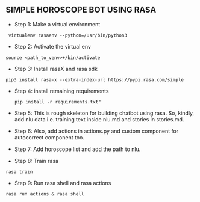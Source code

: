 ## SIMPLE HOROSCOPE BOT USING RASA


- Step 1: Make a virtual environment

```
 virtualenv rasaenv --python=/usr/bin/python3
```

- Step 2: Activate the virtual env

```
source <path_to_venv>+/bin/activate
```

- Step 3: Install rasaX and rasa sdk

```
pip3 install rasa-x --extra-index-url https://pypi.rasa.com/simple
```

- Step 4: install remaining requirements

  ```
  pip install -r requirements.txt"
   ```

- Step 5: This is rough skeleton for building chatbot using rasa. So, kindly, add nlu data i.e. training text inside nlu.md and stories in stories.md.

- Step 6: Also, add actions in actions.py and custom component for autocorrect component too.

- Step 7: Add horoscope list and add the path to nlu.

- Step 8: Train rasa

```
rasa train

```

- Step 9: Run rasa shell and rasa actions

```
rasa run actions & rasa shell

```

